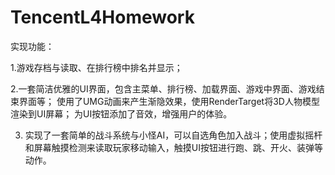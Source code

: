 # TencentL4Homework

实现功能：

1.游戏存档与读取、在排行榜中排名并显示；

2.一套简洁优雅的UI界面，包含主菜单、排行榜、加载界面、游戏中界面、游戏结束界面等；
  使用了UMG动画来产生渐隐效果，使用RenderTarget将3D人物模型渲染到UI屏幕；
  为UI按钮添加了音效，增强用户的体验。
 
 3. 实现了一套简单的战斗系统与小怪AI，可以自选角色加入战斗；使用虚拟摇杆和屏幕触摸检测来读取玩家移动输入，触摸UI按钮进行跑、跳、开火、装弹等动作。
